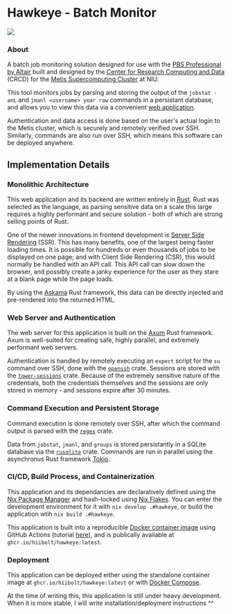# Hawkeye - Batch Monitor

<img src="https://github.com/user-attachments/assets/05eb1aca-fd28-4a25-a64c-cc76329b70c1"></img>

### About
A batch job monitoring solution designed for use with the [PBS Professional by Altair](https://altair.com/pbs-professional) built and designed by the [Center for Research Computing and Data](https://www.niu.edu/crcd/index.shtml) (CRCD) for the [Metis Supercomputing Cluster](https://www.niu.edu/crcd/images/metislayoutandspecification.pdf) at NIU.

This tool monitors jobs by parsing and storing the output of the `jobstat -anL` and `jmanl <username> year raw` commands in a persistant database, and allows you to view this data via a convenient [web application](https://hawkeye.hiibolt.com).

Authentication and data access is done based on the user's actual login to the Metis cluster, which is securely and remotely verified over SSH. Similarly, commands are also run over SSH, which means this software can be deployed anywhere.

## Implementation Details
### Monolithic Architecture
This web application and its backend are written entirely in [Rust](https://www.rust-lang.org/). Rust was selected as the language, as parsing sensitive data on a scale this large requires a highly performant and secure solution - both of which are strong selling points of Rust. 

One of the newer innovations in frontend development is [Server Side Rendering](https://www.sanity.io/glossary/server-side-rendering) (SSR). This has many benefits, one of the largest being faster loading times. It is possible for hundreds or even thousands of jobs to be displayed on one page; and with Client Side Rendering (CSR), this would normally be handled with an API call. This API call can slow down the browser, and possibly create a janky experience for the user as they stare at a blank page while the page loads. 

By using the [Askama](https://github.com/rinja-rs/askama) Rust framework, this data can be directly injected and pre-rendered into the returned HTML.
### Web Server and Authentication
The web server for this application is built on the [Axum](https://github.com/tokio-rs/axum) Rust framework. Axum is well-suited for creating safe, highly parallel, and extremely performant web servers.

Authentication is handled by remotely executing an `expect` script for the `su` command over SSH, done with the [`openssh`](https://github.com/openssh-rust/openssh) crate. Sessions are stored with the [`tower-sessions`](https://github.com/maxcountryman/tower-sessions) crate. Because of the extremely sensitive nature of the credentials, both the credentials themselves and the sessions are only stored in memory - and sessions expire after 30 minutes.
### Command Execution and Persistent Storage
Command execution is done remotely over SSH, after which the command output is parsed with the [`regex`](https://github.com/rust-lang/regex) crate.

Data from `jobstat`, `jmanl`, and `groups` is stored persistantly in a SQLite database via the [`rusqlite`](https://github.com/rusqlite/rusqlite) crate. Commands are run in parallel using the asynchronus Rust framework [Tokio](https://tokio.rs/).
### CI/CD, Build Process, and Containerization
This application and its dependancies are declaratively defined using the [Nix Package Manager](https://nixos.org/) and hash-locked using [Nix Flakes](https://wiki.nixos.org/wiki/Flakes). You can enter the development environment for it with `nix develop .#hawkeye`, or build the application wtih `nix build .#hawkeye`.

This application is built into a reproducible [Docker container image](https://www.docker.com/) using GitHub Actions (tutorial [here](https://github.com/docker/build-push-action)), and is publically available at `ghcr.io/hiibolt/hawkeye:latest`.
### Deployment
This application can be deployed either using the standalone container image at `ghcr.io/hiibolt/hawkeye:latest` or with [Docker Compose](https://docs.docker.com/compose/). 

At the time of writing this, this application is still under heavy development. When it is more stable, I will write installation/deployment instructions ^^

